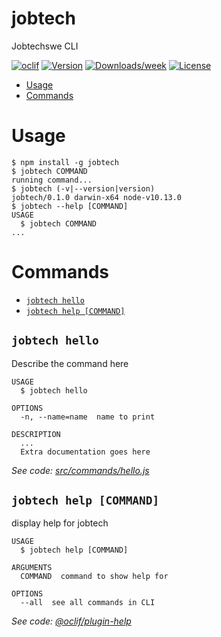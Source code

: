 jobtech
=======

Jobtechswe CLI

[![oclif](https://img.shields.io/badge/cli-oclif-brightgreen.svg)](https://oclif.io)
[![Version](https://img.shields.io/npm/v/jobtech.svg)](https://npmjs.org/package/jobtech)
[![Downloads/week](https://img.shields.io/npm/dw/jobtech.svg)](https://npmjs.org/package/jobtech)
[![License](https://img.shields.io/npm/l/jobtech.svg)](https://github.com/buren/jobtech/blob/master/package.json)

<!-- toc -->
* [Usage](#usage)
* [Commands](#commands)
<!-- tocstop -->
# Usage
<!-- usage -->
```sh-session
$ npm install -g jobtech
$ jobtech COMMAND
running command...
$ jobtech (-v|--version|version)
jobtech/0.1.0 darwin-x64 node-v10.13.0
$ jobtech --help [COMMAND]
USAGE
  $ jobtech COMMAND
...
```
<!-- usagestop -->
# Commands
<!-- commands -->
* [`jobtech hello`](#jobtech-hello)
* [`jobtech help [COMMAND]`](#jobtech-help-command)

## `jobtech hello`

Describe the command here

```
USAGE
  $ jobtech hello

OPTIONS
  -n, --name=name  name to print

DESCRIPTION
  ...
  Extra documentation goes here
```

_See code: [src/commands/hello.js](https://github.com/buren/jobtech/blob/v0.1.0/src/commands/hello.js)_

## `jobtech help [COMMAND]`

display help for jobtech

```
USAGE
  $ jobtech help [COMMAND]

ARGUMENTS
  COMMAND  command to show help for

OPTIONS
  --all  see all commands in CLI
```

_See code: [@oclif/plugin-help](https://github.com/oclif/plugin-help/blob/v2.1.4/src/commands/help.ts)_
<!-- commandsstop -->
